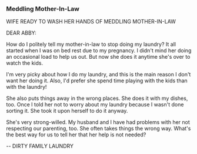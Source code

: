 ### Meddling Mother-In-Law

WIFE READY TO WASH HER HANDS OF MEDDLING MOTHER-IN-LAW

DEAR ABBY:

How do I politely tell my mother-in-law to stop doing my laundry? It all started when I was on bed rest due to my pregnancy. I didn't mind her doing an occasional load to help us out. But now she does it anytime she's over to watch the kids.

I'm very picky about how I do my laundry, and this is the main reason I don't want her doing it. Also, I'd prefer she spend time playing with the kids than with the laundry!

She also puts things away in the wrong places. She does it with my dishes, too. Once I told her not to worry about my laundry because I wasn't done sorting it. She took it upon herself to do it anyway.

She's very strong-willed. My husband and I have had problems with her not respecting our parenting, too. She often takes things the wrong way. What's the best way for us to tell her that her help is not needed?

-- DIRTY FAMILY LAUNDRY

